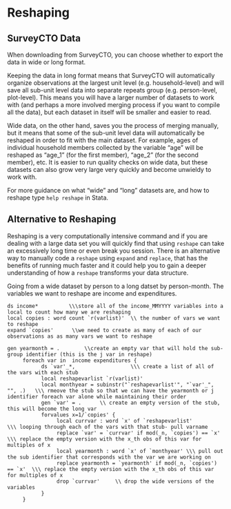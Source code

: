 # Reshaping

## SurveyCTO Data
When downloading from SurveyCTO, you can choose whether to export the data in wide or long format.

Keeping the data in long format means that SurveyCTO will automatically organize observations at the largest unit level (e.g. household-level) and will save all sub-unit level data into separate repeats group (e.g. person-level, plot-level). This means you will have a larger number of datasets to work with (and perhaps a more involved merging process if you want to compile all the data), but each dataset in itself will be smaller and easier to read.

Wide data, on the other hand, saves you the process of merging manually, but it means that some of the sub-unit level data will automatically be reshaped in order to fit with the main dataset. For example, ages of individual household members collected by the variable “age” will be reshaped as “age_1” (for the first member), “age_2” (for the second member), etc. It is easier to run quality checks on wide data, but these datasets can also grow very large very quickly and become unwieldy to work with.

For more guidance on what “wide” and “long” datasets are, and how to reshape type `help reshape` in Stata.



## Alternative to Reshaping
Reshaping is a very computationally intensive command and if you are dealing with a large data set you will quickly find that using `reshape` can take an excessively long time or even break you session. There is an alternative way to manually code a `reshape` using `expand` and `replace`, that has the benefits of running much faster and it could help you to gain a deeper understanding of how a `reshape` transforms your data structure. 

Going from a wide dataset by person to a long datset by person-month. The variables we want to reshape are income and expenditures.

```
ds income*          \\\store all of the income_MMYYYY variables into a local to count how many we are reshaping 
local copies : word count `r(varlist)'  \\ the number of vars we want to reshape
expand `copies'      \\we need to create as many of each of our observations as as many vars we want to reshape

gen yearmonth = .        \\create an empty var that will hold the sub-group identifier (this is the j var in reshape)
     foreach var in  income expenditures {
           ds `var'_*,                  \\\ create a list of all of the vars with each stub
           local reshapevarlist `r(varlist)'     
           local monthyear = subinstr("`reshapevarlist'", "`var'_", "", .)   \\\ rmeove the stub so that we can have the yearmonth or j identifier foreach var alone while maintaining their order      
           gen `var' = .      \\ create an empty version of the stub, this will become the long var
           forvalues x=1/`copies' {           
                local currvar : word `x' of `reshapevarlist'         \\\ looping through each of the vars with that stub- pull varname
                replace `var' = `currvar' if mod(_n, `copies') == `x'      \\\ replace the empty version with the x_th obs of this var for multiples of x
                local yearmonth : word `x' of `monthyear' \\\ pull out the sub identifier that corresponds with the var we are working on
                replace yearmonth = `yearmonth' if mod(_n, `copies') == `x'  \\\ replace the empty version with the x_th obs of this var for multiples of x 
                drop `currvar'     \\ drop the wide versions of the variables
           }
     }
```

